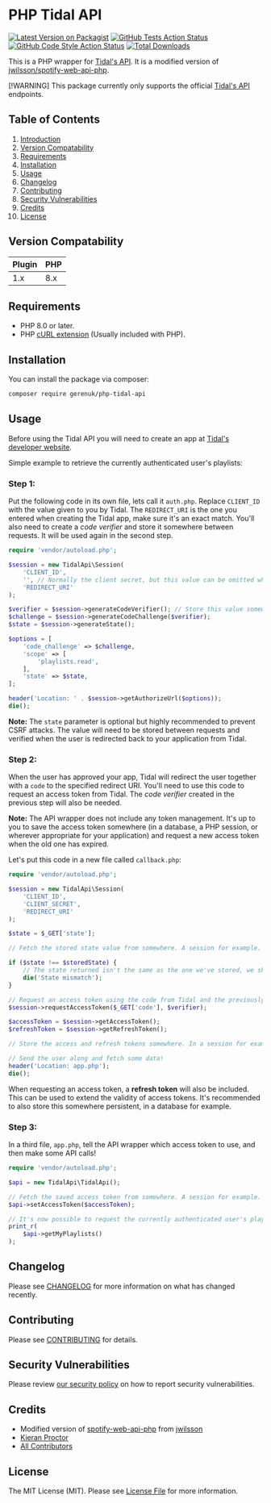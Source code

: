 # PHP Tidal API

[![Latest Version on Packagist](https://img.shields.io/packagist/v/gerenuk/php-tidal-api.svg?style=flat-square)](https://packagist.org/packages/gerenuk/php-tidal-api)
[![GitHub Tests Action Status](https://img.shields.io/github/actions/workflow/status/gerenuk-ltd/php-tidal-api/run-tests.yml?branch=main&label=tests&style=flat-square)](https://github.com/gerenuk-ltd/php-tidal-api/actions?query=workflow%3Arun-tests+branch%3Amain)
[![GitHub Code Style Action Status](https://img.shields.io/github/actions/workflow/status/gerenuk-ltd/php-tidal-api/fix-php-code-styling.yml?branch=main&label=code%20style&style=flat-square)](https://github.com/gerenuk-ltd/php-tidal-api/actions?query=workflow%3A"Fix+PHP+code+styling"+branch%3Amain)
[![Total Downloads](https://img.shields.io/packagist/dt/gerenuk/php-tidal-api.svg?style=flat-square)](https://packagist.org/packages/gerenuk/php-tidal-api)

This is a PHP wrapper for [Tidal's API](https://developer.tidal.com/documentation). It is a modified version of [jwilsson/spotify-web-api-php](https://github.com/jwilsson/spotify-web-api-php).

[!WARNING]
This package currently only supports the official [Tidal's API](https://developer.tidal.com/documentation) endpoints.

## Table of Contents
1. [Introduction](#php-tidal-api)
2. [Version Compatability](#version-compatability)
3. [Requirements](#requirements)
4. [Installation](#installation)
5. [Usage](#usage)
6. [Changelog](#changelog)
7. [Contributing](#contributing)
8. [Security Vulnerabilities](#security-vulnerabilities)
9. [Credits](#credits)
10. [License](#license)

## Version Compatability

| Plugin | PHP |
|--------|-----|
| 1.x    | 8.x |

## Requirements

* PHP 8.0 or later.
* PHP [cURL extension](http://php.net/manual/en/book.curl.php) (Usually included with PHP).

## Installation

You can install the package via composer:

```bash
composer require gerenuk/php-tidal-api
```

## Usage

Before using the Tidal API you will need to create an app at [Tidal's developer website](https://developer.tidal.com/dashboard).

Simple example to retrieve the currently authenticated user's playlists:

### Step 1:

Put the following code in its own file, lets call it `auth.php`. Replace `CLIENT_ID` with the value given to you by Tidal. The `REDIRECT_URI` is the one you entered when creating the Tidal app, make sure it's an exact match. You'll also need to create a *code verifier* and store it somewhere between requests. It will be used again in the second step.

```php
require 'vendor/autoload.php';

$session = new TidalApi\Session(
    'CLIENT_ID',
    '', // Normally the client secret, but this value can be omitted when using the PKCE flow.
    'REDIRECT_URI'
);

$verifier = $session->generateCodeVerifier(); // Store this value somewhere, a session for example.
$challenge = $session->generateCodeChallenge($verifier);
$state = $session->generateState();

$options = [
    'code_challenge' => $challenge,
    'scope' => [
        'playlists.read',
    ],
    'state' => $state,
];

header('Location: ' . $session->getAuthorizeUrl($options));
die();
```

__Note:__ The `state` parameter is optional but highly recommended to prevent CSRF attacks. The value will need to be stored between requests and verified when the user is redirected back to your application from Tidal.

### Step 2:

When the user has approved your app, Tidal will redirect the user together with a `code` to the specified redirect URI. You'll need to use this code to request an access token from Tidal. The *code verifier* created in the previous step will also be needed.

__Note:__ The API wrapper does not include any token management. It's up to you to save the access token somewhere (in a database, a PHP session, or wherever appropriate for your application) and request a new access token when the old one has expired.

Let's put this code in a new file called `callback.php`:

```php
require 'vendor/autoload.php';

$session = new TidalApi\Session(
    'CLIENT_ID',
    'CLIENT_SECRET',
    'REDIRECT_URI'
);

$state = $_GET['state'];

// Fetch the stored state value from somewhere. A session for example.

if ($state !== $storedState) {
    // The state returned isn't the same as the one we've stored, we shouldn't continue.
    die('State mismatch');
}

// Request an access token using the code from Tidal and the previously created code verifier.
$session->requestAccessToken($_GET['code'], $verifier);

$accessToken = $session->getAccessToken();
$refreshToken = $session->getRefreshToken();

// Store the access and refresh tokens somewhere. In a session for example.

// Send the user along and fetch some data!
header('Location: app.php');
die();
```

When requesting an access token, a **refresh token** will also be included. This can be used to extend the validity of access tokens. It's recommended to also store this somewhere persistent, in a database for example.

### Step 3:

In a third file, `app.php`, tell the API wrapper which access token to use, and then make some API calls!

```php
require 'vendor/autoload.php';

$api = new TidalApi\TidalApi();

// Fetch the saved access token from somewhere. A session for example.
$api->setAccessToken($accessToken);

// It's now possible to request the currently authenticated user's playlists.
print_r(
    $api->getMyPlaylists()
);
```

## Changelog

Please see [CHANGELOG](CHANGELOG.md) for more information on what has changed recently.

## Contributing

Please see [CONTRIBUTING](.github/CONTRIBUTING.md) for details.

## Security Vulnerabilities

Please review [our security policy](../../security/policy) on how to report security vulnerabilities.

## Credits

- Modified version of [spotify-web-api-php](https://github.com/jwilsson/spotify-web-api-php) from [jwilsson](https://github.com/jwilsson)
- [Kieran Proctor](https://github.com/KieranLProctor)
- [All Contributors](../../contributors)

## License

The MIT License (MIT). Please see [License File](LICENSE.md) for more information.

